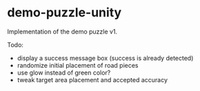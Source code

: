 demo-puzzle-unity
=================

Implementation of the demo puzzle v1.

Todo:
- display a success message box (success is already detected)
- randomize initial placement of road pieces
- use glow instead of green color?
- tweak target area placement and accepted accuracy
